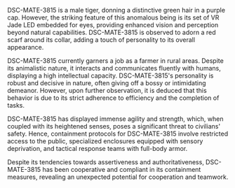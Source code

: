 DSC-MATE-3815 is a male tiger, donning a distinctive green hair in a purple cap. However, the striking feature of this anomalous being is its set of VR Jade LED embedded for eyes, providing enhanced vision and perception beyond natural capabilities. DSC-MATE-3815 is observed to adorn a red scarf around its collar, adding a touch of personality to its overall appearance. 

DSC-MATE-3815 currently garners a job as a farmer in rural areas. Despite its animalistic nature, it interacts and communicates fluently with humans, displaying a high intellectual capacity. DSC-MATE-3815's personality is robust and decisive in nature, often giving off a bossy or intimidating demeanor. However, upon further observation, it is deduced that this behavior is due to its strict adherence to efficiency and the completion of tasks. 

DSC-MATE-3815 has displayed immense agility and strength, which, when coupled with its heightened senses, poses a significant threat to civilians' safety. Hence, containment protocols for DSC-MATE-3815 involve restricted access to the public, specialized enclosures equipped with sensory deprivation, and tactical response teams with full-body armor. 

Despite its tendencies towards assertiveness and authoritativeness, DSC-MATE-3815 has been cooperative and compliant in its containment measures, revealing an unexpected potential for cooperation and teamwork.